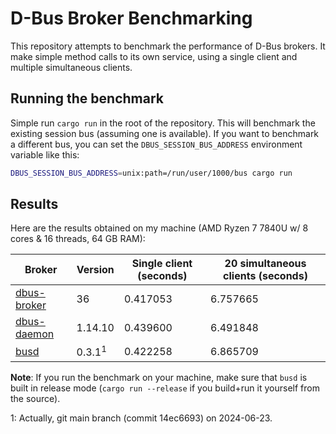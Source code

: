 # D-Bus Broker Benchmarking

This repository attempts to benchmark the performance of D-Bus brokers. It make simple method calls
to its own service, using a single client and multiple simultaneous clients.

## Running the benchmark

Simple run `cargo run` in the root of the repository. This will benchmark the existing session bus
(assuming one is available). If you want to benchmark a different bus, you can set the
`DBUS_SESSION_BUS_ADDRESS` environment variable like this:

```sh
DBUS_SESSION_BUS_ADDRESS=unix:path=/run/user/1000/bus cargo run
```

## Results

Here are the results obtained on my machine (AMD Ryzen 7 7840U w/ 8 cores & 16 threads, 64 GB RAM):

| Broker        |      Version      | Single client (seconds) | 20 simultaneous clients (seconds) |
|---------------|-------------------|-------------------------|-----------------------------------|
| [dbus-broker] | 36                |        0.417053         |             6.757665              |
| [dbus-daemon] | 1.14.10           |        0.439600         |             6.491848              |
| [busd]        | 0.3.1<sup>1</sup> |        0.422258         |             6.865709              |

**Note**: If you run the benchmark on your machine, make sure that `busd` is built in release mode
(`cargo run --release` if you build+run it yourself from the source).

1: Actually, git main branch (commit 14ec6693) on 2024-06-23.

[dbus-broker]: https://github.com/bus1/dbus-broker
[dbus-daemon]: https://gitlab.freedesktop.org/dbus/dbus
[busd]: https://github.com/dbus2/busd
